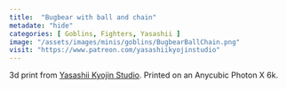 ```yaml
---
title:  "Bugbear with ball and chain"
metadate: "hide"
categories: [ Goblins, Fighters, Yasashii ]
image: "/assets/images/minis/goblins/BugbearBallChain.png"
visit: "https://www.patreon.com/yasashiikyojinstudio"
---
```

3d print from [Yasashii Kyojin Studio](https://www.patreon.com/yasashiikyojinstudio). 
Printed on an Anycubic Photon X 6k.
